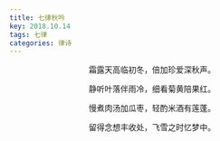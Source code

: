 ```yaml
---
title: 七律秋吟
key: 2018.10.14
tags: 七律
categories: 律诗
---
```


<p align="center">霜露天高临初冬，倍加珍爱深秋声。
</p>
<p align="center">静听叶落伴雨冷，细看菊黄陪果红。
</p>
<p align="center">慢煮肉汤加瓜枣，轻酌米酒有莲蓬。
</p>
<p align="center">留得念想丰收处，飞雪之时忆梦中。
</p>
<p align="center"></br>
</p>
